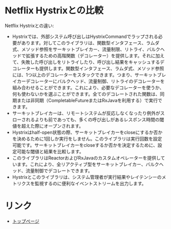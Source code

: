 Netflix Hystrixとの比較
======================

Netflix Hystrixとの違い:

- Hystrixでは、外部システム呼び出しはHystrixCommandでラップされる必要があります。対してこのライブラリは、関数型インタフェース、ラムダ式、メソッド参照をサーキットブレイカー、流量制限、リトライ、バルクヘッドで拡張するための高階関数（デコレーター）を提供します。それに加えて、失敗した呼び出しをリトライしたり、呼び出し結果をキャッシュするデコレーターも提供します。関数型インタフェース、ラムダ式、メソッド参照には、1つ以上のデコレーターをスタックできます。つまり、サーキットブレイカーデコレーターにバルクヘッド、流量制御、リトライのデコレーターを組み合わせることができます。これにより、必要なデコレーターを使うか、何も使わないかを選ぶことができます。全てのデコレートされた関数は、同期または非同期（CompletableFutureまたはRxJavaを利用する）で実行できます。
- サーキットブレイカーは、リモートシステムが反応しなくなったり例外がスローされるよりも前であっても、多くの呼び出しがあるレスポンス時間の閾値を超えた際にオープンされます。
- Hystrixはhalf-open状態の際、サーキットブレイカーをcloseにするか否かを決めるために1回しか実行をしません。このライブラリは実行回数を設定可能です。サーキットブレイカーをcloseするか否かを決定するために、設定可能な閾値と結果を比較します。
- このライブラリはReactorおよびRxJavaのカスタムオペレーターを提供しています。これにより、全リアクティブ型をサーキットブレイカー、バルクヘッド、流量制御でデコレートできます。
- Hystrixとこのライブラリは、システム管理者が実行結果やレイテンシーのメトリクスを監視するのに便利なイベントストリームを出力します。

# リンク
- [トップページ](../index.md)

